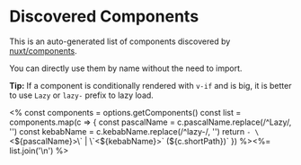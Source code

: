 # Discovered Components

This is an auto-generated list of components discovered by [nuxt/components](https://github.com/nuxt/components).

You can directly use them by name without the need to import.

**Tip:** If a component is conditionally rendered with `v-if` and is big, it is better to use `Lazy` or `lazy-` prefix to lazy load.

<%
const components = options.getComponents()
const list = components.map(c => {
  const pascalName = c.pascalName.replace(/^Lazy/, '')
  const kebabName = c.kebabName.replace(/^lazy-/, '')
  return `- \`<${pascalName}>\` | \`<${kebabName}>\` (${c.shortPath})`
})
%><%= list.join('\n') %>
